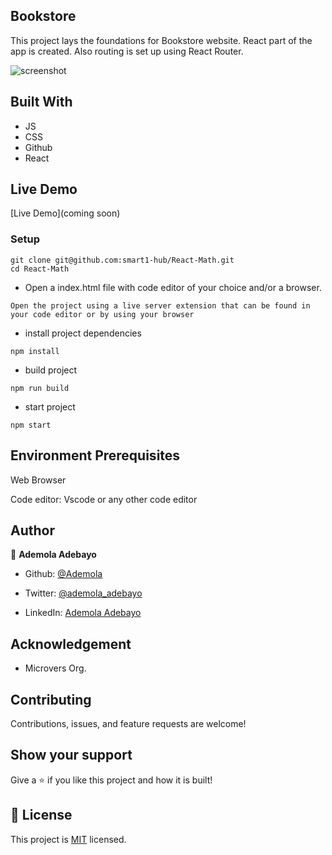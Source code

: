 ## Bookstore
This project lays the foundations for Bookstore website. React part of the app is created. Also routing is set up using React Router.


![screenshot]()


## Built With

- JS
- CSS
- Github
- React

## Live Demo

[Live Demo](coming soon)

### Setup
~~~ 
git clone git@github.com:smart1-hub/React-Math.git
cd React-Math
~~~
- Open a index.html file with code editor of your choice and/or a browser.
~~~
Open the project using a live server extension that can be found in your code editor or by using your browser
~~~
- install project dependencies
```
npm install
```
- build project
```
npm run build
```
- start project
```
npm start
```

## Environment Prerequisites

Web Browser

Code editor: Vscode or any other code editor

## Author

👤 **Ademola Adebayo**

- Github: [@Ademola](https://github.com/Smart1-hub)

- Twitter: [@ademola_adebayo](https://twitter.com/ademola_adebayo)

- LinkedIn: [Ademola Adebayo](https://www.linkedin.com/in/ademola-adebayo-81051578/)


## Acknowledgement

- Microvers Org.

## Contributing

Contributions, issues, and feature requests are welcome!

## Show your support

Give a ⭐ if you like this project and how it is built!


## 📝 License

This project is [MIT](https://github.com/microverseinc/readme-template/blob/master/MIT.md) licensed.